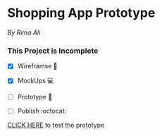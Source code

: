 # Shopping App Prototype
_By Rima Ali_

### This Project is Incomplete
- [x] Wireframse :baby_chick:
- [x] MockUps :computer:
- [ ] Prototype :sparkler:
- [ ] Publish :octocat:


[CLICK HERE][CLICK HERE] to test the prototype

[CLICK HERE]: https://xd.adobe.com/view/664719a7-6146-44a7-a492-b024878c7e28-3314/



